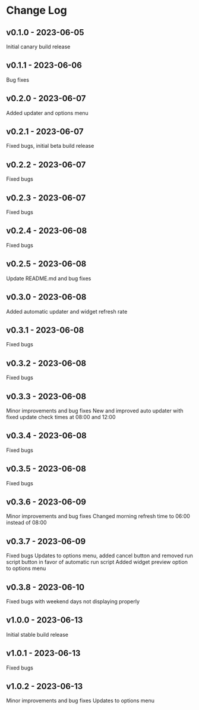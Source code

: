 # Change Log

## v0.1.0 - 2023-06-05
Initial canary build release

## v0.1.1 - 2023-06-06
Bug fixes

## v0.2.0 - 2023-06-07
Added updater and options menu

## v0.2.1 - 2023-06-07
Fixed bugs, initial beta build release

## v0.2.2 - 2023-06-07
Fixed bugs

## v0.2.3 - 2023-06-07
Fixed bugs

## v0.2.4 - 2023-06-08
Fixed bugs

## v0.2.5 - 2023-06-08
Update README.md and bug fixes

## v0.3.0 - 2023-06-08
Added automatic updater and widget refresh rate

## v0.3.1 - 2023-06-08
Fixed bugs

## v0.3.2 - 2023-06-08
Fixed bugs

## v0.3.3 - 2023-06-08
Minor improvements and bug fixes
New and improved auto updater with fixed update check times at 08:00 and 12:00

## v0.3.4 - 2023-06-08
Fixed bugs

## v0.3.5 - 2023-06-08
Fixed bugs

## v0.3.6 - 2023-06-09
Minor improvements and bug fixes
Changed morning refresh time to 06:00 instead of 08:00

## v0.3.7 - 2023-06-09
Fixed bugs
Updates to options menu, added cancel button and removed run script button in favor of automatic run script
Added widget preview option to options menu

## v0.3.8 - 2023-06-10
Fixed bugs with weekend days not displaying properly

## v1.0.0 - 2023-06-13
Initial stable build release

## v1.0.1 - 2023-06-13
Fixed bugs

## v1.0.2 - 2023-06-13
Minor improvements and bug fixes
Updates to options menu
